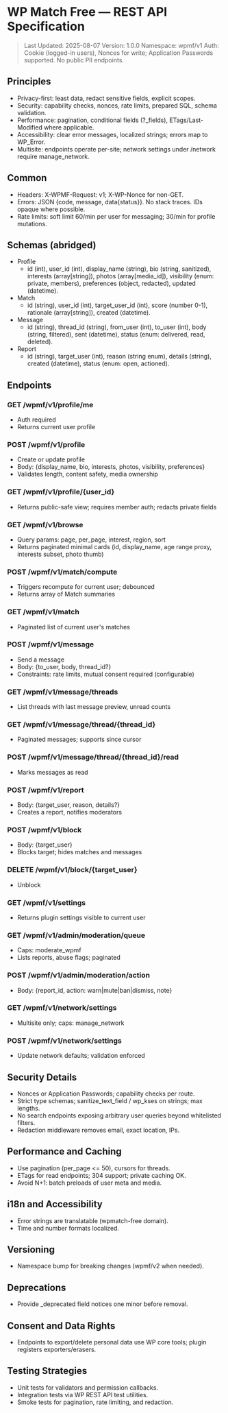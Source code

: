 # WP Match Free — REST API Specification

> Last Updated: 2025-08-07
> Version: 1.0.0
> Namespace: wpmf/v1
> Auth: Cookie (logged-in users), Nonces for write; Application Passwords supported. No public PII endpoints.

## Principles
- Privacy-first: least data, redact sensitive fields, explicit scopes.
- Security: capability checks, nonces, rate limits, prepared SQL, schema validation.
- Performance: pagination, conditional fields (?_fields), ETags/Last-Modified where applicable.
- Accessibility: clear error messages, localized strings; errors map to WP_Error.
- Multisite: endpoints operate per-site; network settings under /network require manage_network.

## Common
- Headers: X-WPMF-Request: v1; X-WP-Nonce for non-GET.
- Errors: JSON {code, message, data{status}}. No stack traces. IDs opaque where possible.
- Rate limits: soft limit 60/min per user for messaging; 30/min for profile mutations.

## Schemas (abridged)
- Profile
  - id (int), user_id (int), display_name (string), bio (string, sanitized), interests (array[string]), photos (array[media_id]), visibility (enum: private, members), preferences (object, redacted), updated (datetime).
- Match
  - id (string), user_id (int), target_user_id (int), score (number 0-1), rationale (array[string]), created (datetime).
- Message
  - id (string), thread_id (string), from_user (int), to_user (int), body (string, filtered), sent (datetime), status (enum: delivered, read, deleted).
- Report
  - id (string), target_user (int), reason (string enum), details (string), created (datetime), status (enum: open, actioned).

## Endpoints

### GET /wpmf/v1/profile/me
- Auth required
- Returns current user profile

### POST /wpmf/v1/profile
- Create or update profile
- Body: {display_name, bio, interests, photos, visibility, preferences}
- Validates length, content safety, media ownership

### GET /wpmf/v1/profile/{user_id}
- Returns public-safe view; requires member auth; redacts private fields

### GET /wpmf/v1/browse
- Query params: page, per_page, interest, region, sort
- Returns paginated minimal cards (id, display_name, age range proxy, interests subset, photo thumb)

### POST /wpmf/v1/match/compute
- Triggers recompute for current user; debounced
- Returns array of Match summaries

### GET /wpmf/v1/match
- Paginated list of current user's matches

### POST /wpmf/v1/message
- Send a message
- Body: {to_user, body, thread_id?}
- Constraints: rate limits, mutual consent required (configurable)

### GET /wpmf/v1/message/threads
- List threads with last message preview, unread counts

### GET /wpmf/v1/message/thread/{thread_id}
- Paginated messages; supports since cursor

### POST /wpmf/v1/message/thread/{thread_id}/read
- Marks messages as read

### POST /wpmf/v1/report
- Body: {target_user, reason, details?}
- Creates a report, notifies moderators

### POST /wpmf/v1/block
- Body: {target_user}
- Blocks target; hides matches and messages

### DELETE /wpmf/v1/block/{target_user}
- Unblock

### GET /wpmf/v1/settings
- Returns plugin settings visible to current user

### GET /wpmf/v1/admin/moderation/queue
- Caps: moderate_wpmf
- Lists reports, abuse flags; paginated

### POST /wpmf/v1/admin/moderation/action
- Body: {report_id, action: warn|mute|ban|dismiss, note}

### GET /wpmf/v1/network/settings
- Multisite only; caps: manage_network

### POST /wpmf/v1/network/settings
- Update network defaults; validation enforced

## Security Details
- Nonces or Application Passwords; capability checks per route.
- Strict type schemas; sanitize_text_field / wp_kses on strings; max lengths.
- No search endpoints exposing arbitrary user queries beyond whitelisted filters.
- Redaction middleware removes email, exact location, IPs.

## Performance and Caching
- Use pagination (per_page <= 50), cursors for threads.
- ETags for read endpoints; 304 support; private caching OK.
- Avoid N+1: batch preloads of user meta and media.

## i18n and Accessibility
- Error strings are translatable (wpmatch-free domain).
- Time and number formats localized.

## Versioning
- Namespace bump for breaking changes (wpmf/v2 when needed).

## Deprecations
- Provide _deprecated field notices one minor before removal.

## Consent and Data Rights
- Endpoints to export/delete personal data use WP core tools; plugin registers exporters/erasers.

## Testing Strategies
- Unit tests for validators and permission callbacks.
- Integration tests via WP REST API test utilities.
- Smoke tests for pagination, rate limiting, and redaction.
